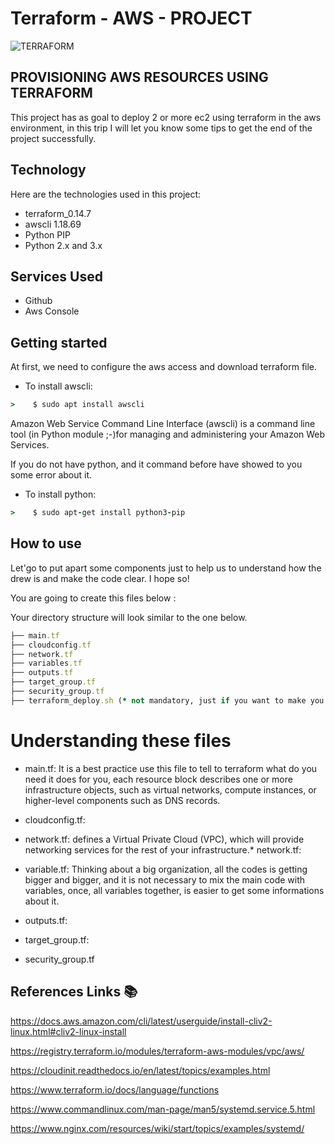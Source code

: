 # Terraform - AWS - PROJECT
![TERRAFORM](https://user-images.githubusercontent.com/23055661/110207384-f73f9980-7e61-11eb-8f33-94324bcc1822.png)

## PROVISIONING AWS RESOURCES USING TERRAFORM
This project has as goal to deploy 2 or more ec2 using terraform in the aws environment, in this trip I will let you know some tips to get the end of the project successfully.

## Technology 
 
Here are the technologies used in this project:
  
* terraform_0.14.7
* awscli 1.18.69
* Python PIP 
* Python 2.x and 3.x

## Services Used
 
* Github
* Aws Console

## Getting started
 
At first, we need to configure the aws access and download terraform file.

* To install awscli:
``` ruby
>    $ sudo apt install awscli
```

Amazon Web Service Command Line Interface (awscli) is a command line tool (in Python module ;-)for managing and administering your Amazon Web Services.

If you do not have python, and it command before have showed to you some error about it.

* To install python:
``` ruby
>    $ sudo apt-get install python3-pip
```

## How to use

Let'go to put apart some components just to help us to understand how the drew is and make the code clear. I hope so!

You are going to create this files below :

Your directory structure will look similar to the one below.

``` ruby
├── main.tf
├── cloudconfig.tf
├── network.tf
├── variables.tf
├── outputs.tf
├── target_group.tf
├── security_group.tf
├── terraform_deploy.sh (* not mandatory, just if you want to make you life easier)
```


# Understanding these files 

* main.tf: It is a best practice use this file to tell to terraform what do you need it does for you, each resource block describes one or more infrastructure objects, such as virtual networks, compute instances, or higher-level components such as DNS records.


* cloudconfig.tf: 

* network.tf: defines a Virtual Private Cloud (VPC), which will provide networking services for the rest of your infrastructure.* network.tf:


* variable.tf: Thinking about a big organization, all the codes is getting bigger and bigger, and it is not necessary to mix the
main code with variables, once, all variables together, is easier to get some informations about it.

* outputs.tf: 

* target_group.tf:

* security_group.tf




## References Links  :books:

https://docs.aws.amazon.com/cli/latest/userguide/install-cliv2-linux.html#cliv2-linux-install

https://registry.terraform.io/modules/terraform-aws-modules/vpc/aws/

https://cloudinit.readthedocs.io/en/latest/topics/examples.html

https://www.terraform.io/docs/language/functions

https://www.commandlinux.com/man-page/man5/systemd.service.5.html

https://www.nginx.com/resources/wiki/start/topics/examples/systemd/
